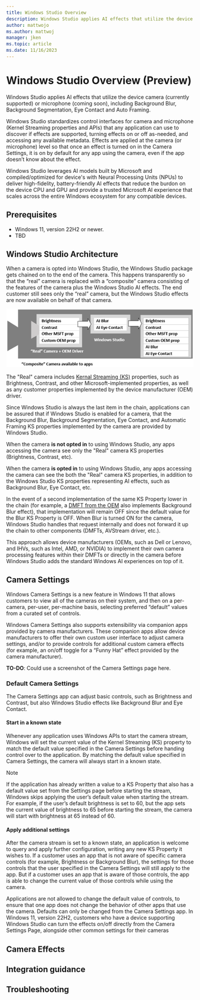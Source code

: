 ```yaml
---
title: Windows Studio Overview
description: Windows Studio applies AI effects that utilize the device camera (currently supported) or microphone (coming soon), including Background Blur, Background Segmentation, Eye Contact and Auto Framing, leveraging NPU to optimize performance and using standardized control interaces.
author: mattwojo 
ms.author: mattwoj 
manager: jken
ms.topic: article
ms.date: 11/16/2023
---
```


# Windows Studio Overview (Preview)

Windows Studio applies AI effects that utilize the device camera (currently supported) or microphone (coming soon), including Background Blur, Background Segmentation, Eye Contact and Auto Framing.

Windows Studio standardizes control interfaces for camera and microphone (Kernel Streaming properties and APIs) that any application can use to discover if effects are supported, turning effects on or off as-needed, and accessing any available metadata. Effects are applied at the camera (or microphone) level so that once an effect is turned on in the Camera Settings, it is on by default for any app using the camera, even if the app doesn’t know about the effect.

Windows Studio leverages AI models built by Microsoft and compiled/optimized for device's with Neural Processing Units (NPUs) to deliver high-fidelity, battery-friendly AI effects that reduce the burdon on the device CPU and GPU and provide a trusted Microsoft AI experience that scales across the entire Windows ecosystem for any compatible devices.

## Prerequisites

- Windows 11, version 22H2 or newer.
- TBD

## Windows Studio Architecture

When a camera is opted into Windows Studio, the Windows Studio package gets chained on to the end of the camera. This happens transparently so that the “real” camera is replaced with a “composite” camera consisting of the features of the camera plus the Windows Studio AI effects. The end customer still sees only the “real” camera, but the Windows Studio effects are now available on behalf of that camera.

![Diagram showing the "composite" camera surrounding the "real" camera and OEM driver with properties listed including brightness, contrast, other Microsoft properties, and customer OEM properties. The "real" camera connects to the Windows Studio effects including AI blur and AI eye contact, resulting in a list of the combined properties from the "real" camera and Windows Studio.](../images/windows-studio-architecture-diagram.png)

The "Real" camera includes [Kernal Streaming (KS)](/windows-hardware/drivers/stream/ks-properties) properties, such as Brightness, Contrast, and other Microsoft-implemented properties, as well as any customer properties implemented by the device manufacturer (OEM) driver.

Since Windows Studio is always the last item in the chain, applications can be assured that if Windows Studio is enabled for a camera, that the Background Blur, Background Segmentation, Eye Contact, and Automatic Framing KS properties implemented by the camera are provided by Windows Studio.

When the camera **is not opted in** to using Windows Studio, any apps accessing the camera see only the "Real" camera KS properties (Brightness, Contrast, etc).

When the camera **is opted in** to using Windows Studio, any apps accessing the camera can see the both the "Real" camera KS properties, in addition to the Windows Studio KS properties representing AI effects, such as Background Blur, Eye Contact, etc.

In the event of a second implementation of the same KS Property lower in the chain (for example, a [DMFT from the OEM](/windows-hardware/drivers/stream/dmft-design) also implements Background Blur effect), that implementation will remain OFF since the default value for the Blur KS Property is OFF. When Blur is turned ON for the camera, Windows Studio handles that request internally and does not forward it up the chain to other components (DMFTs, AVStream driver, etc.).

This approach allows device manufacturers (OEMs, such as Dell or Lenovo, and IHVs, such as Intel, AMD, or NVIDIA) to implement their own camera processing features within their DMFTs or directly in the camera before Windows Studio adds the standard Windows AI experiences on top of it.

## Camera Settings

Windows Camera Settings is a new feature in Windows 11 that allows customers to view all of the cameras on their system, and then on a per-camera, per-user, per-machine basis, selecting preferred “default” values from a curated set of controls.

Windows Camera Settings also supports extensibility via companion apps provided by camera manufacturers. These companion apps allow device manufacturers to offer their own custom user interface to adjust camera settings, and/or to provide controls for additional custom camera effects (for example, an on/off toggle for a “Funny Hat” effect provided by the camera manufacturer).

**TO-DO**: Could use a screenshot of the Camera Settings page here.

### Default Camera Settings

The Camera Settings app can adjust basic controls, such as Brightness and Contrast, but also Windows Studio effects like Background Blur and Eye Contact.

#### Start in a known state

Whenever any application uses Windows APIs to start the camera stream, Windows will set the current value of the Kernel Streaming (KS) property to match the default value specified in the Camera Settings before handing control over to the application. By matching the default value specified in Camera Settings, the camera will always start in a known state.

> [!NOTE]
> If the application has already written a value to a KS Property that also has a default value set from the Settings page before starting the stream, Windows skips applying the user’s default value when starting the stream. For example, if the user’s default brightness is set to 60, but the app sets the current value of brightness to 65 before starting the stream, the camera will start with brightness at 65 instead of 60.

#### Apply additional settings

After the camera stream is set to a known state, an application is welcome to query and apply further configuration, writing any new KS Property it wishes to. If a customer uses an app that is not aware of specific camera controls (for example, Brightness or Background Blur), the settings for those controls that the user specified in the Camera Settings will still apply to the app. But if a customer uses an app that is aware of those controls, the app is able to change the current value of those controls while using the camera.

Applications are not allowed to change the default value of controls, to ensure that one app does not change the behavior of other apps that use the camera. Defaults can only be changed from the Camera Settings app.
In Windows 11, version 22H2, customers who have a device supporting Windows 
Studio can turn the effects on/off directly from the Camera Settings Page, alongside 
other common settings for their cameras


## Camera Effects

## Integration guidance

## Troubleshooting

